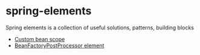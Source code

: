 # spring-elements
Spring elements is a collection of useful solutions, patterns, building blocks

- [Custom bean scope](./custom-scope)
- [BeanFactoryPostProcessor element](./deprecated-bean-autoreplacer)
